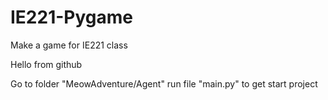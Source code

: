 # IE221-Pygame
Make a game for IE221 class


Hello from github

Go to folder "MeowAdventure/Agent" run file "main.py" to get start project
